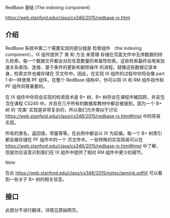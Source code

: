 RedBase 基础 (The indexing component)

https://web.stanford.edu/class/cs346/2015/redbase-ix.html

##  介绍

RedBase 系统中第二个需要实现的部分就是 检索组件 （the indexing component）。IX 组件提供了 类 和 方法 来管理 存储在页面文件中无序数据的持久检索。每一个数据文件都会对应任意数量的单属性检索。这些检索最终会用来加速关系查找、连接、基于条件的更新和删除操作 的进程。就像这些数据记录本身，检索文件也被存储在 页文件中。因此，在实现 IX 组件的过程中你将会像 part 1 中一样使用 PF 组件。在整个 RedBase 结构中，你可以将 IX 和 RM 组件视作和 PF 组件同等重要的。

在 IX 组件中你将会实现的检索技术是 B+ 树，B+ 树将会在课程中被回顾，并且包含在课程 CS245 中。并且在几乎所有的数据库教材中都会被提到。因为一个 B+ 树 的 ‘完美’  实现是非常复杂的，所以我们允许类似于讨论 https://web.stanford.edu/class/cs346/2015/redbase-ix.html#impl 中的简易实现。

所有的类名，返回值，常量等等。在此例中都会以 IX 为前缀。每一个 B+ 树索引都会被存储在 PF 组件中的一个 页文件中。一些特殊的实现简易可以在 https://web.stanford.edu/class/cs346/2015/redbase-ix.html#impl 中了解，但是你应该意识到我们在 IX 组件中提供了相对 RM 组件中更少的细节。

*Note*

在此 https://web.stanford.edu/class/cs346/2015/notes/jannink.pdfIX 可以看到一些关于 B+ 树的相关信息。

##  接口

此部分不进行翻译，详情见原始网页。